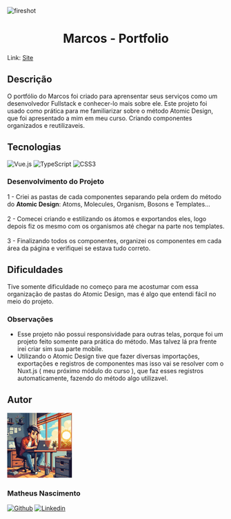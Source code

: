 ![fireshot](https://github.com/matheusn3silva/marcos-portfolio/assets/99728809/98cb59b0-f5a0-402a-b06f-d62642c5aeb6)

<h1 align="center">Marcos - Portfolio</h1>

Link: <a href="https://marcos-portfolio-two.vercel.app/">Site</a>

## Descrição

O portfólio do Marcos foi criado para aprensentar seus serviços como um desenvolvedor Fullstack e conhecer-lo mais sobre ele. Este projeto foi usado como prática para me familiarizar sobre o método Atomic Design, que foi apresentado a mim em meu curso. Criando componentes organizados e reutilizaveis.

## Tecnologias

![Vue.js](https://img.shields.io/badge/vuejs-%2335495e.svg?style=for-the-badge&logo=vuedotjs&logoColor=%234FC08D)
![TypeScript](https://img.shields.io/badge/typescript-%23007ACC.svg?style=for-the-badge&logo=typescript&logoColor=white)
![CSS3](https://img.shields.io/badge/css3-%231572B6.svg?style=for-the-badge&logo=css3&logoColor=white)

### Desenvolvimento do Projeto

1 - Criei as pastas de cada componentes separando pela ordem do método do <strong>Atomic Design</strong>: Atoms, Molecules, Organism, Bosons e Templates... <br /> <br />
2 - Comecei criando e estilizando os átomos e exportandos eles, logo depois fiz os mesmo com os organismos até chegar na parte nos templates. <br /> <br />
3 - Finalizando todos os componentes, organizei os componentes em cada área da página e verifiquei se estava tudo correto.

## Dificuldades

Tive somente dificuldade no começo para me acostumar com essa organização de pastas do Atomic Design, mas é algo que entendi fácil no meio do projeto.

### Observações

- Esse projeto não possui responsividade para outras telas, porque foi um projeto feito somente para prática do método. Mas talvez lá pra frente irei criar sim sua parte mobile.
- Utilizando o Atomic Design tive que fazer diversas importações, exportações e registros de componentes mas isso vai se resolver com o Nuxt.js ( meu próximo módulo do curso ), que faz esses registros automaticamente, fazendo do método algo utilizavel.

## Autor
<img width="150px" height="150px" src="./src/assets/images/foto.jpeg" />

<h3>Matheus Nascimento</h3>

<a href="https://github.com/matheusn3silva">![Github](https://img.shields.io/badge/GitHub-100000?style=for-the-badge&logo=github&logoColor=white)</a>
<a href="https://www.linkedin.com/in/matheusnsilva/">![Linkedin](https://img.shields.io/badge/LinkedIn-0077B5?style=for-the-badge&logo=linkedin&logoColor=white)</a>
